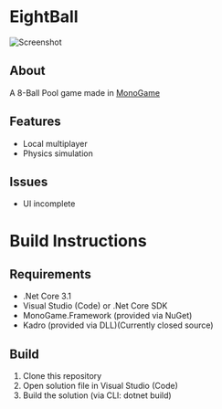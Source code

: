 # EightBall

![Screenshot](https://rumkugel13.github.io/content/images/eightball_screenshot.png)

## About

A 8-Ball Pool game made in [MonoGame](https://www.monogame.net/)

## Features
- Local multiplayer
- Physics simulation

## Issues
- UI incomplete

# Build Instructions

## Requirements
- .Net Core 3.1
- Visual Studio (Code) or .Net Core SDK
- MonoGame.Framework (provided via NuGet)
- Kadro (provided via DLL)(Currently closed source)

## Build
1. Clone this repository
2. Open solution file in Visual Studio (Code)
3. Build the solution (via CLI: dotnet build)
